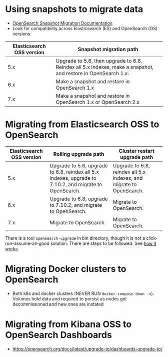 # Using snapshots to migrate data
- [OpenSearch Snapshot Migration Documentation](https://opensearch.org/docs/latest/upgrade-to/snapshot-migrate/)
- Look for compatibility across Elasticsearch (ES) and OpenSearch (OS) versions

| Elasticsearch OSS version | Snapshot migration path                                                                 |
|---------------------------|------------------------------------------------------------------------------------------|
| 5.x                       | Upgrade to 5.6, then upgrade to 6.8. Reindex all 5.x indexes, make a snapshot, and restore in OpenSearch 1.x. |
| 6.x                       | Make a snapshot and restore in OpenSearch 1.x                                            |
| 7.x                       | Make a snapshot and restore in OpenSearch 1.x or OpenSearch 2.x                          |   

# Migrating from Elasticsearch OSS to OpenSearch

| Elasticsearch OSS version | Rolling upgrade path                                                                 | Cluster restart upgrade path                                                                 |
|---------------------------|--------------------------------------------------------------------------------------|---------------------------------------------------------------------------------------------|
| 5.x                       | Upgrade to 5.6, upgrade to 6.8, reindex all 5.x indexes, upgrade to 7.10.2, and migrate to OpenSearch. | Upgrade to 6.8, reindex all 5.x indexes, and migrate to OpenSearch.                         |
| 6.x                       | Upgrade to 6.8, upgrade to 7.10.2, and migrate to OpenSearch.                         | Migrate to OpenSearch.                                                                      |
| 7.x                       | Migrate to OpenSearch.                                                                | Migrate to OpenSearch.                                                                      |  

There is a tool `opensearch-upgrade` in bin directory, though it is not a click-run-assume-all-good solution. There are steps to be followed. See [how it works](https://opensearch.org/docs/latest/upgrade-to/upgrade-to/#how-it-works)

# Migrating Docker clusters to OpenSearch
- Both k8s and docker clusters (NEVER RUN `docker-compose down -v`). Volumes hold data and required to persist as nodes get decommissioned and new ones are instated

# Migrating from Kibana OSS to OpenSearch Dashboards
- https://opensearch.org/docs/latest/upgrade-to/dashboards-upgrade-to/